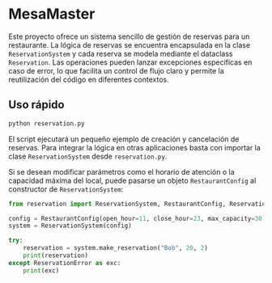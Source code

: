 # MesaMaster

Este proyecto ofrece un sistema sencillo de gestión de reservas para un
restaurante. La lógica de reservas se encuentra encapsulada en la clase
`ReservationSystem` y cada reserva se modela mediante el dataclass
`Reservation`. Las operaciones pueden lanzar excepciones específicas en caso
de error, lo que facilita un control de flujo claro y permite la reutilización
del código en diferentes contextos.

## Uso rápido

```bash
python reservation.py
```

El script ejecutará un pequeño ejemplo de creación y cancelación de
reservas. Para integrar la lógica en otras aplicaciones basta con importar la
clase `ReservationSystem` desde `reservation.py`.

Si se desean modificar parámetros como el horario de atención o la capacidad
máxima del local, puede pasarse un objeto `RestaurantConfig` al constructor
de `ReservationSystem`:

```python
from reservation import ReservationSystem, RestaurantConfig, ReservationError

config = RestaurantConfig(open_hour=11, close_hour=23, max_capacity=30)
system = ReservationSystem(config)

try:
    reservation = system.make_reservation("Bob", 20, 2)
    print(reservation)
except ReservationError as exc:
    print(exc)
```
